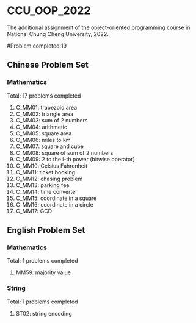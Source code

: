 # CCU_OOP_2022
The additional assignment of the object-oriented programming course in National Chung Cheng University, 2022.

#Problem completed:19

## Chinese Problem Set
### Mathematics
Total: 17 problems completed
1. C_MM01: trapezoid area
2. C_MM02: triangle area
3. C_MM03: sum of 2 numbers
4. C_MM04: arithmetic
5. C_MM05: square area
6. C_MM06: miles to km
7. C_MM07: square and cube
8. C_MM08: square of sum of 2 numbers
9. C_MM09: 2 to the i-th power (bitwise operator)
10. C_MM10: Celsius Fahrenheit
11. C_MM11: ticket booking
12. C_MM12: chasing problem
13. C_MM13: parking fee
14. C_MM14: time converter
15. C_MM15: coordinate in a square
16. C_MM16: coordinate in a circle
17. C_MM17: GCD

## English Problem Set
### Mathematics
Total: 1 problems completed
1. MM59: majority value

### String
Total: 1 problems completed
1. ST02: string encoding
